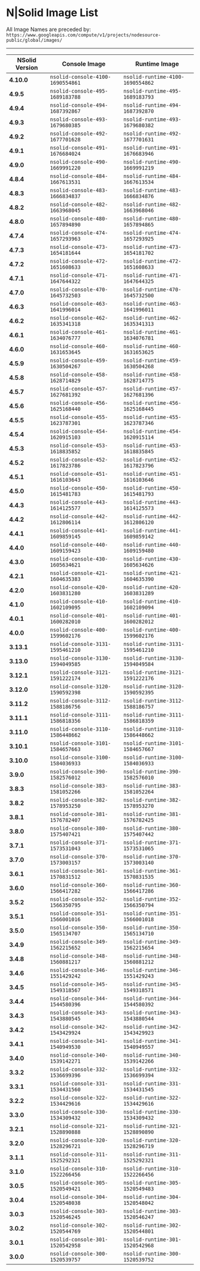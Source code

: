 # N|Solid Image List

All Image Names are preceded by: `https://www.googleapis.com/compute/v1/projects/nodesource-public/global/images/`

---

| NSolid Version |          Console Image          |         Runtime Image           |
|----------------|---------------------------------|---------------------------------|
|   **4.10.0**    | `nsolid-console-4100-1690554861` | `nsolid-runtime-4100-1690554862` |
|   **4.9.5**    | `nsolid-console-495-1689183788` | `nsolid-runtime-495-1689183793` |
|   **4.9.4**    | `nsolid-console-494-1687392867` | `nsolid-runtime-494-1687392870` |
|   **4.9.3**    | `nsolid-console-493-1679680385` | `nsolid-runtime-493-1679680382` |
|   **4.9.2**    | `nsolid-console-492-1677701628` | `nsolid-runtime-492-1677701631` |
|   **4.9.1**    | `nsolid-console-491-1676684024` | `nsolid-runtime-491-1676683946` |
|   **4.9.0**    | `nsolid-console-490-1669991220` | `nsolid-runtime-490-1669991219` |
|   **4.8.4**    | `nsolid-console-484-1667613531` | `nsolid-runtime-484-1667613534` |
|   **4.8.3**    | `nsolid-console-483-1666834837` | `nsolid-runtime-483-1666834876` |
|   **4.8.2**    | `nsolid-console-482-1663968045` | `nsolid-runtime-482-1663968046` |
|   **4.8.0**    | `nsolid-console-480-1657894890` | `nsolid-runtime-480-1657894865` |
|   **4.7.4**    | `nsolid-console-474-1657293963` | `nsolid-runtime-474-1657293925` |
|   **4.7.3**    | `nsolid-console-473-1654181644` | `nsolid-runtime-473-1654181702` |
|   **4.7.2**    | `nsolid-console-472-1651608633` | `nsolid-runtime-472-1651608633` |
|   **4.7.1**    | `nsolid-console-471-1647644322` | `nsolid-runtime-471-1647644325` |
|   **4.7.0**    | `nsolid-console-470-1645732503` | `nsolid-runtime-470-1645732500` |
|   **4.6.3**    | `nsolid-console-463-1641996014` | `nsolid-runtime-463-1641996011` |
|   **4.6.2**    | `nsolid-console-462-1635341318` | `nsolid-runtime-462-1635341313` |
|   **4.6.1**    | `nsolid-console-461-1634076777` | `nsolid-runtime-461-1634076781` |
|   **4.6.0**    | `nsolid-console-460-1631653645` | `nsolid-runtime-460-1631653625` |
|   **4.5.9**    | `nsolid-console-459-1630504267` | `nsolid-runtime-459-1630504268` |
|   **4.5.8**    | `nsolid-console-458-1628714829` | `nsolid-runtime-458-1628714775` |
|   **4.5.7**    | `nsolid-console-457-1627681392` | `nsolid-runtime-457-1627681396` |
|   **4.5.6**    | `nsolid-console-456-1625168440` | `nsolid-runtime-456-1625168445` |
|   **4.5.5**    | `nsolid-console-455-1623787301` | `nsolid-runtime-455-1623787346` |
|   **4.5.4**    | `nsolid-console-454-1620915103` | `nsolid-runtime-454-1620915114` |
|   **4.5.3**    | `nsolid-console-453-1618835852` | `nsolid-runtime-453-1618835845` |
|   **4.5.2**    | `nsolid-console-452-1617823786` | `nsolid-runtime-452-1617823796` |
|   **4.5.1**    | `nsolid-console-451-1616103643` | `nsolid-runtime-451-1616103646` |
|   **4.5.0**    | `nsolid-console-450-1615481783` | `nsolid-runtime-450-1615481793` |
|   **4.4.3**    | `nsolid-console-443-1614125577` | `nsolid-runtime-443-1614125573` |
|   **4.4.2**    | `nsolid-console-442-1612806114` | `nsolid-runtime-442-1612806120` |
|   **4.4.1**    | `nsolid-console-441-1609859145` | `nsolid-runtime-441-1609859142` |
|   **4.4.0**    | `nsolid-console-440-1609159423` | `nsolid-runtime-440-1609159480` |
|   **4.3.0**    | `nsolid-console-430-1605634621` | `nsolid-runtime-430-1605634626` |
|   **4.2.1**    | `nsolid-console-421-1604635383` | `nsolid-runtime-421-1604635390` |
|   **4.2.0**    | `nsolid-console-420-1603831280` | `nsolid-runtime-420-1603831289` |
|   **4.1.0**    | `nsolid-console-410-1602109095` | `nsolid-runtime-410-1602109094` |
|   **4.0.1**    | `nsolid-console-401-1600282010` | `nsolid-runtime-401-1600282012` |
|   **4.0.0**    | `nsolid-console-400-1599602176` | `nsolid-runtime-400-1599602176` |
|   **3.13.1**    | `nsolid-console-3131-1595461210` | `nsolid-runtime-3131-1595461210` |
|   **3.13.0**    | `nsolid-console-3130-1594049585` | `nsolid-runtime-3130-1594049584` |
|   **3.12.1**    | `nsolid-console-3121-1591222174` | `nsolid-runtime-3121-1591222176` |
|   **3.12.0**    | `nsolid-console-3120-1590592398` | `nsolid-runtime-3120-1590592395` |
|   **3.11.2**    | `nsolid-console-3112-1588186756` | `nsolid-runtime-3112-1588186757` |
|   **3.11.1**    | `nsolid-console-3111-1586818356` | `nsolid-runtime-3111-1586818359` |
|   **3.11.0**    | `nsolid-console-3110-1586448662` | `nsolid-runtime-3110-1586448662` |
|   **3.10.1**    | `nsolid-console-3101-1584657663` | `nsolid-runtime-3101-1584657667` |
|   **3.10.0**    | `nsolid-console-3100-1584036933` | `nsolid-runtime-3100-1584036933` |
|   **3.9.0**    | `nsolid-console-390-1582576012` | `nsolid-runtime-390-1582576010` |
|   **3.8.3**    | `nsolid-console-383-1581052266` | `nsolid-runtime-383-1581052264` |
|   **3.8.2**    | `nsolid-console-382-1578953250` | `nsolid-runtime-382-1578953270` |
|   **3.8.1**    | `nsolid-console-381-1576782407` | `nsolid-runtime-381-1576782425` |
|   **3.8.0**    | `nsolid-console-380-1575407421` | `nsolid-runtime-380-1575407442` |
|   **3.7.1**    | `nsolid-console-371-1573531043` | `nsolid-runtime-371-1573531065` |
|   **3.7.0**    | `nsolid-console-370-1573003157` | `nsolid-runtime-370-1573003140` |
|   **3.6.1**    | `nsolid-console-361-1570831512` | `nsolid-runtime-361-1570831535` |
|   **3.6.0**    | `nsolid-console-360-1566417282` | `nsolid-runtime-360-1566417286` |
|   **3.5.2**    | `nsolid-console-352-1566350795` | `nsolid-runtime-352-1566350794` |
|   **3.5.1**    | `nsolid-console-351-1566001016` | `nsolid-runtime-351-1566001018` |
|   **3.5.0**    | `nsolid-console-350-1565134707` | `nsolid-runtime-350-1565134710` |
|   **3.4.9**    | `nsolid-console-349-1562215652` | `nsolid-runtime-349-1562215654` |
|   **3.4.8**    | `nsolid-console-348-1560881217` | `nsolid-runtime-348-1560881212` |
|   **3.4.6**    | `nsolid-console-346-1551429242` | `nsolid-runtime-346-1551429243` |
|   **3.4.5**    | `nsolid-console-345-1549318567` | `nsolid-runtime-345-1549318571` |
|   **3.4.4**    | `nsolid-console-344-1544580396` | `nsolid-runtime-344-1544580392` |
|   **3.4.3**    | `nsolid-console-343-1543880545` | `nsolid-runtime-343-1543880544` |
|   **3.4.2**    | `nsolid-console-342-1543429924` | `nsolid-runtime-342-1543429923` |
|   **3.4.1**    | `nsolid-console-341-1540949530` | `nsolid-runtime-341-1540949557` |
|   **3.4.0**    | `nsolid-console-340-1539142271` | `nsolid-runtime-340-1539142266` |
|   **3.3.2**    | `nsolid-console-332-1536699396` | `nsolid-runtime-332-1536699394` |
|   **3.3.1**    | `nsolid-console-331-1534431560` | `nsolid-runtime-331-1534431545` |
|   **3.2.2**    | `nsolid-console-322-1534429616` | `nsolid-runtime-322-1534429616` |
|   **3.3.0**    | `nsolid-console-330-1534309432` | `nsolid-runtime-330-1534309432` |
|   **3.2.1**    | `nsolid-console-321-1528890888` | `nsolid-runtime-321-1528890890` |
|   **3.2.0**    | `nsolid-console-320-1528296721` | `nsolid-runtime-320-1528296719` |
|   **3.1.1**    | `nsolid-console-311-1525292321` | `nsolid-runtime-311-1525292321` |
|   **3.1.0**    | `nsolid-console-310-1522266456` | `nsolid-runtime-310-1522266456` |
|   **3.0.5**    | `nsolid-console-305-1520549421` | `nsolid-runtime-305-1520549483` |
|   **3.0.4**    | `nsolid-console-304-1520548038` | `nsolid-runtime-304-1520548042` |
|   **3.0.3**    | `nsolid-console-303-1520546245` | `nsolid-runtime-303-1520546247` |
|   **3.0.2**    | `nsolid-console-302-1520544769` | `nsolid-runtime-302-1520544801` |
|   **3.0.1**    | `nsolid-console-301-1520542958` | `nsolid-runtime-301-1520542968` |
|   **3.0.0**    | `nsolid-console-300-1520539757` | `nsolid-runtime-300-1520539752` |
